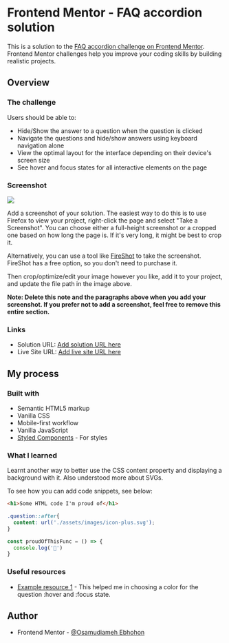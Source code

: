 # Frontend Mentor - FAQ accordion solution

This is a solution to the [FAQ accordion challenge on Frontend Mentor](https://www.frontendmentor.io/challenges/faq-accordion-wyfFdeBwBz). Frontend Mentor challenges help you improve your coding skills by building realistic projects. 


## Overview

### The challenge

Users should be able to:

- Hide/Show the answer to a question when the question is clicked
- Navigate the questions and hide/show answers using keyboard navigation alone
- View the optimal layout for the interface depending on their device's screen size
- See hover and focus states for all interactive elements on the page

### Screenshot

![](./screenshot.jpg)

Add a screenshot of your solution. The easiest way to do this is to use Firefox to view your project, right-click the page and select "Take a Screenshot". You can choose either a full-height screenshot or a cropped one based on how long the page is. If it's very long, it might be best to crop it.

Alternatively, you can use a tool like [FireShot](https://getfireshot.com/) to take the screenshot. FireShot has a free option, so you don't need to purchase it. 

Then crop/optimize/edit your image however you like, add it to your project, and update the file path in the image above.

**Note: Delete this note and the paragraphs above when you add your screenshot. If you prefer not to add a screenshot, feel free to remove this entire section.**

### Links

- Solution URL: [Add solution URL here](https://https://github.com/sasdogged/Faq-Accordion)
- Live Site URL: [Add live site URL here](https://https://sasdogged.github.io/Faq-Accordion/)

## My process

### Built with

- Semantic HTML5 markup
- Vanilla CSS
- Mobile-first workflow
- Vanilla JavaScript
- [Styled Components](https://styled-components.com/) - For styles


### What I learned

Learnt another way to better use the CSS content property and displaying a background with it. 
Also understood more about SVGs.

To see how you can add code snippets, see below:

```html
<h1>Some HTML code I'm proud of</h1>
```
```css
.question::after{
  content: url('./assets/images/icon-plus.svg');
}
```
```js
const proudOfThisFunc = () => {
  console.log('🎉')
}
```

### Useful resources

- [Example resource 1](https://coolors.co/) - This helped me in choosing a color for the question :hover and :focus state. 


## Author

- Frontend Mentor - [@Osamudiameh Ebhohon](https://www.frontendmentor.io/profile/yourusername)
